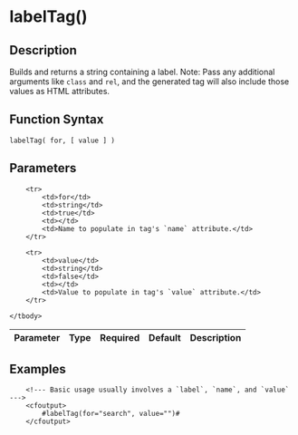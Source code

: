 # labelTag()

## Description
Builds and returns a string containing a label. Note: Pass any additional arguments like `class` and `rel`, and the generated tag will also include those values as HTML attributes.

## Function Syntax
	labelTag( for, [ value ] )


## Parameters
<table>
	<thead>
		<tr>
			<th>Parameter</th>
			<th>Type</th>
			<th>Required</th>
			<th>Default</th>
			<th>Description</th>
		</tr>
	</thead>
	<tbody>
		
		<tr>
			<td>for</td>
			<td>string</td>
			<td>true</td>
			<td></td>
			<td>Name to populate in tag's `name` attribute.</td>
		</tr>
		
		<tr>
			<td>value</td>
			<td>string</td>
			<td>false</td>
			<td></td>
			<td>Value to populate in tag's `value` attribute.</td>
		</tr>
		
	</tbody>
</table>


## Examples
	
		<!--- Basic usage usually involves a `label`, `name`, and `value` --->
		<cfoutput>
		    #labelTag(for="search", value="")#
		</cfoutput>

